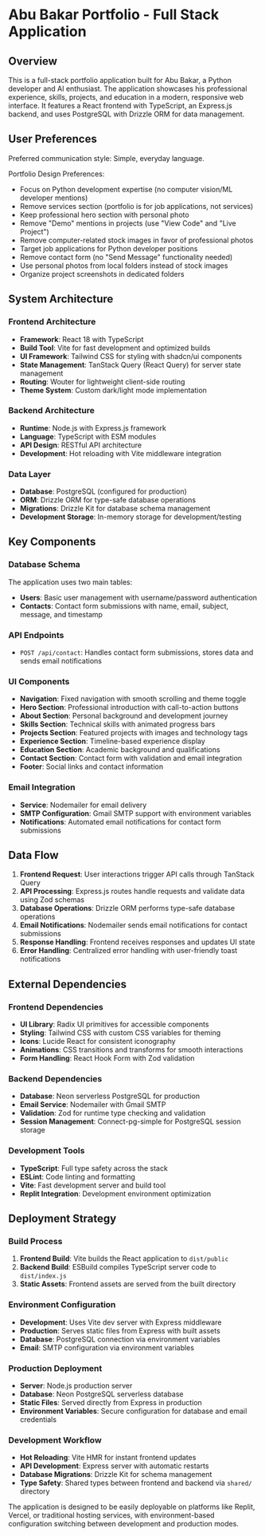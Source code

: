 # Abu Bakar Portfolio - Full Stack Application

## Overview

This is a full-stack portfolio application built for Abu Bakar, a Python developer and AI enthusiast. The application showcases his professional experience, skills, projects, and education in a modern, responsive web interface. It features a React frontend with TypeScript, an Express.js backend, and uses PostgreSQL with Drizzle ORM for data management.

## User Preferences

Preferred communication style: Simple, everyday language.

Portfolio Design Preferences:
- Focus on Python development expertise (no computer vision/ML developer mentions)
- Remove services section (portfolio is for job applications, not services)
- Keep professional hero section with personal photo
- Remove "Demo" mentions in projects (use "View Code" and "Live Project")
- Remove computer-related stock images in favor of professional photos
- Target job applications for Python developer positions
- Remove contact form (no "Send Message" functionality needed)
- Use personal photos from local folders instead of stock images
- Organize project screenshots in dedicated folders

## System Architecture

### Frontend Architecture
- **Framework**: React 18 with TypeScript
- **Build Tool**: Vite for fast development and optimized builds
- **UI Framework**: Tailwind CSS for styling with shadcn/ui components
- **State Management**: TanStack Query (React Query) for server state management
- **Routing**: Wouter for lightweight client-side routing
- **Theme System**: Custom dark/light mode implementation

### Backend Architecture
- **Runtime**: Node.js with Express.js framework
- **Language**: TypeScript with ESM modules
- **API Design**: RESTful API architecture
- **Development**: Hot reloading with Vite middleware integration

### Data Layer
- **Database**: PostgreSQL (configured for production)
- **ORM**: Drizzle ORM for type-safe database operations
- **Migrations**: Drizzle Kit for database schema management
- **Development Storage**: In-memory storage for development/testing

## Key Components

### Database Schema
The application uses two main tables:
- **Users**: Basic user management with username/password authentication
- **Contacts**: Contact form submissions with name, email, subject, message, and timestamp

### API Endpoints
- `POST /api/contact`: Handles contact form submissions, stores data and sends email notifications

### UI Components
- **Navigation**: Fixed navigation with smooth scrolling and theme toggle
- **Hero Section**: Professional introduction with call-to-action buttons
- **About Section**: Personal background and development journey
- **Skills Section**: Technical skills with animated progress bars
- **Projects Section**: Featured projects with images and technology tags
- **Experience Section**: Timeline-based experience display
- **Education Section**: Academic background and qualifications
- **Contact Section**: Contact form with validation and email integration
- **Footer**: Social links and contact information

### Email Integration
- **Service**: Nodemailer for email delivery
- **SMTP Configuration**: Gmail SMTP support with environment variables
- **Notifications**: Automated email notifications for contact form submissions

## Data Flow

1. **Frontend Request**: User interactions trigger API calls through TanStack Query
2. **API Processing**: Express.js routes handle requests and validate data using Zod schemas
3. **Database Operations**: Drizzle ORM performs type-safe database operations
4. **Email Notifications**: Nodemailer sends email notifications for contact submissions
5. **Response Handling**: Frontend receives responses and updates UI state
6. **Error Handling**: Centralized error handling with user-friendly toast notifications

## External Dependencies

### Frontend Dependencies
- **UI Library**: Radix UI primitives for accessible components
- **Styling**: Tailwind CSS with custom CSS variables for theming
- **Icons**: Lucide React for consistent iconography
- **Animations**: CSS transitions and transforms for smooth interactions
- **Form Handling**: React Hook Form with Zod validation

### Backend Dependencies
- **Database**: Neon serverless PostgreSQL for production
- **Email Service**: Nodemailer with Gmail SMTP
- **Validation**: Zod for runtime type checking and validation
- **Session Management**: Connect-pg-simple for PostgreSQL session storage

### Development Tools
- **TypeScript**: Full type safety across the stack
- **ESLint**: Code linting and formatting
- **Vite**: Fast development server and build tool
- **Replit Integration**: Development environment optimization

## Deployment Strategy

### Build Process
1. **Frontend Build**: Vite builds the React application to `dist/public`
2. **Backend Build**: ESBuild compiles TypeScript server code to `dist/index.js`
3. **Static Assets**: Frontend assets are served from the built directory

### Environment Configuration
- **Development**: Uses Vite dev server with Express middleware
- **Production**: Serves static files from Express with built assets
- **Database**: PostgreSQL connection via environment variables
- **Email**: SMTP configuration via environment variables

### Production Deployment
- **Server**: Node.js production server
- **Database**: Neon PostgreSQL serverless database
- **Static Files**: Served directly from Express in production
- **Environment Variables**: Secure configuration for database and email credentials

### Development Workflow
- **Hot Reloading**: Vite HMR for instant frontend updates
- **API Development**: Express server with automatic restarts
- **Database Migrations**: Drizzle Kit for schema management
- **Type Safety**: Shared types between frontend and backend via `shared/` directory

The application is designed to be easily deployable on platforms like Replit, Vercel, or traditional hosting services, with environment-based configuration switching between development and production modes.